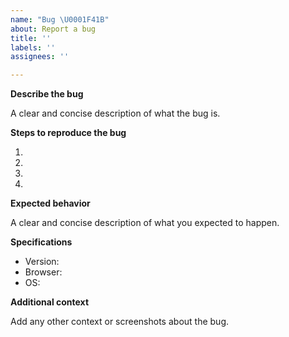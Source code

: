 ```yaml
---
name: "Bug \U0001F41B"
about: Report a bug
title: ''
labels: ''
assignees: ''

---
```


**Describe the bug**

A clear and concise description of what the bug is.

**Steps to reproduce the bug**

1.
2.
3.
4.

**Expected behavior**

A clear and concise description of what you expected to happen.

**Specifications**

- Version: 
- Browser: 
- OS: 

**Additional context**

Add any other context or screenshots about the bug.
